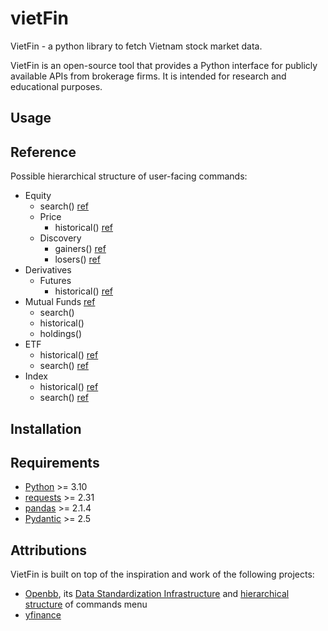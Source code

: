 # vietFin

VietFin - a python library to fetch Vietnam stock market data.

VietFin is an open-source tool that provides a Python interface for publicly available APIs from brokerage firms. It is intended for research and educational purposes.

## Usage

<!-- TODO: Add usage examples -->

## Reference

<!-- TODO: Edit reference examples, currently marked as ref to OpenBB -->

Possible hierarchical structure of user-facing commands:

- Equity
    - search() [ref](https://docs.openbb.co/platform/reference/equity/search)
    - Price
        - historical() [ref](https://docs.openbb.co/platform/reference/equity/price/historical)
    - Discovery
        - gainers() [ref](https://docs.openbb.co/platform/reference/equity/discovery/gainers)
        - losers() [ref](https://docs.openbb.co/platform/reference/equity/discovery/losers)
- Derivatives
    - Futures
        - historical() [ref](https://docs.openbb.co/platform/reference/derivatives/futures/historical) 
- Mutual Funds [ref](https://docs.openbb.co/terminal/menus/mutualfunds)
    - search()
    - historical()
    - holdings()
- ETF
    - historical() [ref](https://docs.openbb.co/platform/reference/etf/historical)
    - search() [ref](https://docs.openbb.co/platform/reference/etf/search)
- Index
    - historical() [ref](https://docs.openbb.co/platform/reference/index/market)
    - search() [ref](https://docs.openbb.co/platform/reference/index/search)

## Installation

<!-- TODO: Add install instructions -->

<!-- 
Install `vietfin` using `poetry`:

``` {.sourceCode .bash}
$ poetry add vietfin
```
-->

## Requirements

<!-- TODO: Add requirements -->

- [Python](https://www.python.org) \>= 3.10
- [requests](https://requests.readthedocs.io/en/latest/) \>= 2.31
- [pandas](https://pandas.pydata.org/) \>= 2.1.4
- [Pydantic](https://github.com/pydantic/pydantic) \>= 2.5

## Attributions

VietFin is built on top of the inspiration and work of the following projects:

- [Openbb](https://github.com/OpenBB-finance/OpenBBTerminal), its [Data Standardization Infrastructure](https://docs.openbb.co/platform/development/developer-guidelines/architectural_considerations) and [hierarchical structure](https://docs.openbb.co/platform/reference) of commands menu
- [yfinance](https://github.com/ranaroussi/yfinance)